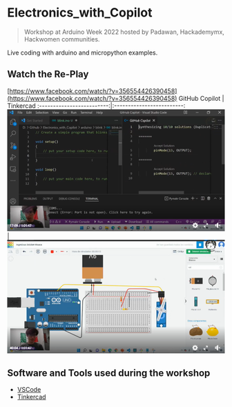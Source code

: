 # Electronics_with_Copilot

> Workshop at Arduino Week 2022 hosted by Padawan, Hackademymx, Hackwomen communities.

Live coding with arduino and micropython examples.

## Watch the Re-Play

[https://www.facebook.com/watch/?v=356554426390458](https://www.facebook.com/watch/?v=356554426390458)
GitHub Copilot             |  Tinkercad
:-------------------------:|:-------------------------:
![](img/vscode.png)       |   ![](img/tinkercad.png)

## Software and Tools used during the workshop

* [VSCode](https://code.visualstudio.com/)
* [Tinkercad](https://www.tinkercad.com/)

